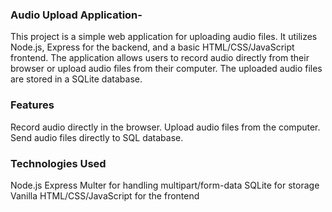### Audio Upload Application- 


This project is a simple web application for uploading audio files. It utilizes Node.js, Express for the backend, and a basic HTML/CSS/JavaScript frontend. The application allows users to record audio directly from their browser or upload audio files from their computer. The uploaded audio files are stored in a SQLite database.

### Features

Record audio directly in the browser.
Upload audio files from the computer.
Send audio files directly to SQL database.


### Technologies Used
Node.js
Express
Multer for handling multipart/form-data
SQLite for storage
Vanilla HTML/CSS/JavaScript for the frontend
